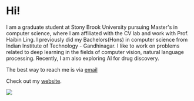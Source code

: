 

# Hi!

I am a graduate student at Stony Brook University pursuing Master's in computer science, where I am affiliated with the CV lab and work with Prof. Haibin Ling. I previously did my Bachelors(Hons) in computer science from Indian Institute of Technology - Gandhinagar. I like to work on problems related to deep learning in the fields of computer vision, natural language processing. Recently, I am also exploring AI for drug discovery.

The best way to reach me is via <a href="mailto:svanajapandi@cs.stonybrook.edu">email</a>&nbsp;&nbsp;

Check out my  <a href="https://shiva-sankaran.github.io">website</a>.

![](https://komarev.com/ghpvc/?username=Shiva-sankaran&color=red)
